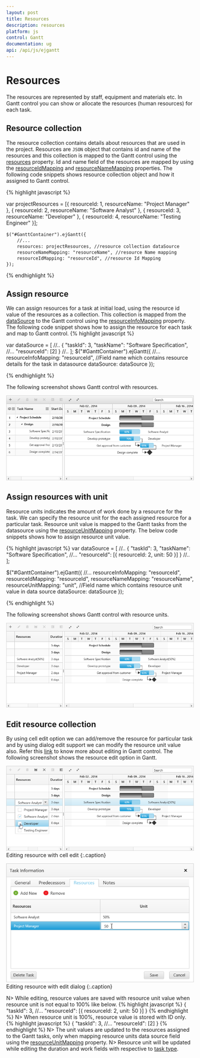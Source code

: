 ```yaml
---
layout: post
title: Resources
description: resources
platform: js
control: Gantt
documentation: ug
api: /api/js/ejgantt
---
```


# Resources

The resources are represented by staff, equipment and materials etc. In Gantt control you can show or allocate the resources (human resources) for each task.

## Resource collection

The resource collection contains details about resources that are used in the project. Resources are `JSON` object that contains id and name of the resources and this collection is mapped to the Gantt control using the [resources](/api/js/ejgantt#members:resources) property.
Id and name field of the resources are mapped by using the [resourceIdMapping](/api/js/ejgantt#members:resourceidmapping) and [resourceNameMapping](/api/js/ejgantt#members:resourcenamemapping) properties.
The following code snippets shows resource collection object and how it assigned to Gantt control.

{% highlight javascript %}

 var projectResources = [{
        resourceId: 1,
        resourceName: "Project Manager"
    }, {
        resourceId: 2,
        resourceName: "Software Analyst"
    }, {
        resourceId: 3,
        resourceName: "Developer"
    }, {
        resourceId: 4,
        resourceName: "Testing Engineer"
    }];

    $("#GanttContainer").ejGantt({
        //...
        resources: projectResources, //resource collection dataSource
        resourceNameMapping: "resourceName", //resource Name mapping
        resourceIdMapping: "resourceId", //resource Id Mapping
    });

{% endhighlight %}

## Assign resource
We can assign resources for a task at initial load, using the resource id value of the resources as a collection. This collection is mapped  from the [dataSource](/api/js/ejgantt#members:datasource) to the Gantt control using the [resourceInfoMapping](/api/js/ejgantt#members:resourceinfomapping) property.
The following code snippet shows how to assign the resource for each task and map to Gantt control.
{% highlight javascript %}

var dataSource = [
    //..
    {
       "taskId": 3,
        "taskName": "Software Specification",
        //...
	    "resourceId": [2]
    }
    //..
    ];
    $("#GanttContainer").ejGantt({
        //...
        resourceInfoMapping: "resourceId", //Field name which contains resource details for the task in datasource
        dataSource: dataSource
    });

{% endhighlight %}

The following screenshot shows Gantt control with resources.

![](/js/Gantt/Resources_images/Resources_img1.png)

## Assign resources with unit
Resource units indicates the amount of work done by a resource for the task. We can specify the resource unit for the each assigned resource for a particular task.
Resource unit value is mapped to the Gantt tasks from the datasource using the [resourceUnitMapping](/api/js/ejgantt#members:resourceunitmapping) property.
The below code snippets shows how to assign resource unit value.

{% highlight javascript %}
 var dataSource = [
    //..
    {
       "taskId": 3,
        "taskName": "Software Specification",
        //...
	    "resourceId": [{ resourceId: 2, unit: 50 }]
    }
    //..
    ];

   $("#GanttContainer").ejGantt({
        //...
        resourceInfoMapping: "resourceId",
        resourceIdMapping: "resourceId",
        resourceNameMapping: "resourceName",
        resourceUnitMapping: "unit", //Field name which contains resource unit value in data source
        dataSource: dataSource
    });

{% endhighlight %}

The following screenshot shows Gantt control with resource units.

![](/js/Gantt/Resources_images/Resources_img2.png)

## Edit resource collection
By using cell edit option we can add/remove the resource for particular task and by using dialog edit support we can modify the resource unit value also.
Refer this [link](/js/gantt/editing) to know more about editing in Gantt control.
The following screenshot shows the resource edit option in Gantt.

![](/js/Gantt/Resources_images/Resources_img4.png)
Editing resource with cell edit
{:.caption}

![](/js/Gantt/Resources_images/Resources_img3.png)
Editing resource with edit dialog
{:.caption}

N> While editing, resource values are saved with resource unit value when resource unit is not equal to 100% like below.
{% highlight javascript %}
   {
       "taskId": 3,
        //...
	    "resourceId": [{ resourceId: 2, unit: 50 }]
    }
{% endhighlight %}
N> When resource unit is 100%, resource value is stored with ID only.
{% highlight javascript %}
    {
       "taskId": 3,
        //...
	    "resourceId": [2]
    }
{% endhighlight %}
N> The unit values are updated to the resources assigned to the Gantt tasks, only when mapping resource units data source field using the [resourceUnitMapping](/api/js/ejgantt#members:resourceunitmapping) property.
N> Resource unit will be updated while editing the duration and work fields with respective to [task type](/js/gantt/work-fied "Task types available in Gantt").